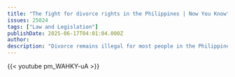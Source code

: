 ```yaml
---
title: "The fight for divorce rights in the Philippines | Now You Know"
issues: 25024
tags: ["Law and Legislation"]
publishDate: 2025-06-17T04:01:04.000Z
author: 
description: "Divorce remains illegal for most people in the Philippines, making it the only country besides Vatican City where it’s banned. With no legal pathway out, activists say women are often forced to stay in abusive or unwanted marriages."
---
```


{{< youtube pm_WAHKY-uA >}}